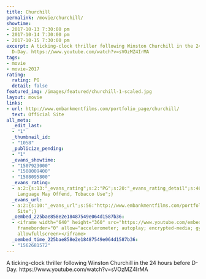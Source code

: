 ```yaml
---
title: Churchill
permalink: /movie/churchill/
showtime:
- 2017-10-13 7:30:00 pm
- 2017-10-14 7:30:00 pm
- 2017-10-15 7:30:00 pm
excerpt: A ticking-clock thriller following Winston Churchill in the 24 hours before
  D-Day. https://www.youtube.com/watch?v=sVOzMZ4IrMA
tags:
- movie
- movie-2017
rating:
  rating: PG
  detail: false
featured_img: /images/featured/churchill-1-scaled.jpg
layout: movie
links:
- url: http://www.embankmentfilms.com/portfolio_page/churchill/
  text: Official Site
all_meta:
  _edit_last:
  - "1"
  _thumbnail_id:
  - "1058"
  _publicize_pending:
  - "1"
  _evans_showtime:
  - "1507923000"
  - "1508009400"
  - "1508095800"
  _evans_rating:
  - a:2:{s:13:"_evans_rating";s:2:"PG";s:20:"_evans_rating_detail";s:46:"Mature Theme,
    Language May Offend, Tobacco Use";}
  _evans_url:
  - a:2:{s:10:"_evans_url";s:56:"http://www.embankmentfilms.com/portfolio_page/churchill/";s:15:"_evans_url_name";s:13:"Official
    Site";}
  _oembed_225bae858e2e18487549e064d1587b36:
  - <iframe width="640" height="360" src="https://www.youtube.com/embed/sVOzMZ4IrMA?feature=oembed"
    frameborder="0" allow="accelerometer; autoplay; encrypted-media; gyroscope; picture-in-picture"
    allowfullscreen></iframe>
  _oembed_time_225bae858e2e18487549e064d1587b36:
  - "1562681572"
---
```


<div class="overview" dir="auto">A ticking-clock thriller following Winston Churchill in the 24 hours before D-Day. https://www.youtube.com/watch?v=sVOzMZ4IrMA </div>